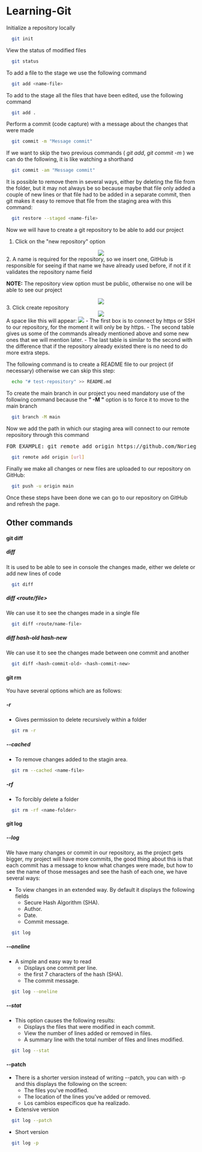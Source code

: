 # Learning-Git
Initialize a repository locally
```bash
  git init
```
View the status of modified files
```bash
  git status
```
To add a file to the stage we use the following command
```bash
  git add <name-file>
```
To add to the stage all the files that have been edited, use the following command
```bash
  git add .
```
Perform a commit (code capture) with a message about the changes that were made
```bash
  git commit -m "Message commit"
```
If we want to skip the two previous commands ( _git add_, _git commit -m_ ) we can do the following, it is like watching a shorthand
```bash
  git commit -am "Message commit"
```
It is possible to remove them in several ways, either by deleting the file from the folder, but it may not always be so because maybe that file only added a couple of new lines or that file had to be added in a separate commit, then git makes it easy to remove that file from the staging area with this command:
```bash
  git restore --staged <name-file>
```
Now we will have to create a git repository to be able to add our project
<br>
1.  Click on the "new repository" option
<div align="center">
  <img src="https://github.com/Noriega402/Learning-Git/blob/main/img/init/add-1.PNG">
</div>
2.  A name is required for the repository, so we insert one, GitHub is responsible for seeing if that name we have already used before, if not if it validates the repository name field

__NOTE:__ The repository view option must be public, otherwise no one will be able to see our project
<div align="center">
  <img src="https://github.com/Noriega402/Learning-Git/blob/main/img/init/add-2.png">
 </div>
3.   Click create repository
<div align="center">
  <img src="https://github.com/Noriega402/Learning-Git/blob/main/img/init/add-3.jpg">
 </div>
A space like this will appear:
<img src="https://github.com/Noriega402/Learning-Git/blob/main/img/remote/1.jpg">
- The first box is to connect by https or SSH to our repository, for the moment it will only be by https.
- The second table gives us some of the commands already mentioned above and some new ones that we will mention later.
- The last table is similar to the second with the difference that if the repository already existed there is no need to do more extra steps.

The following command is to create a README file to our project (if necessary) otherwise we can skip this step:
```bash
  echo "# test-repository" >> README.md
```
To create the main branch in our project you need mandatory use of the following command because the __" -M "__ option is to force it to move to the main branch
```bash
  git branch -M main
```
Now we add the path in which our staging area will connect to our remote repository through this command
<pre>FOR EXAMPLE: git remote add origin https://github.com/Noriega402/test-repository.git</pre>
```bash
  git remote add origin [url]
```
Finally we make all changes or new files are uploaded to our repository on GitHub:
```bash
  git push -u origin main
```
Once these steps have been done we can go to our repository on GitHub and refresh the page.

## Other commands
#### git diff
##### diff
It is used to be able to see in console the changes made, either we delete or add new lines of code
```bash
  git diff
```
##### diff <route/file>
We can use it to see the changes made in a single file
```bash
  git diff <route/name-file>
```
##### diff hash-old hash-new
We can use it to see the changes made between one commit and another
```bash
  git diff <hash-commit-old> <hash-commit-new>
```
#### git rm
You have several options which are as follows:
##### -r
- Gives permission to delete recursively within a folder
```bash
  git rm -r
```
##### --cached
- To remove changes added to the stagin area.
```bash
  git rm --cached <name-file>
```
##### -rf
- To forcibly delete a folder
```bash
  git rm -rf <name-folder>
```

#### git log
##### --log
We have many changes or commit in our repository, as the project gets bigger, my project will have more commits, the good thing about this is that each commit has a message to know what changes were made, but how to see the name of those messages and see the hash of each one, we have several ways:
- To view changes in an extended way. By default it displays the following fields
  - Secure Hash Algorithm (SHA).
  - Author.
  - Date.
  - Commit message.
```bash
  git log
```
##### --oneline
- A simple and easy way to read
  -  Displays one commit per line.
  -  the first 7 characters of the hash (SHA).
  -  The commit message.
```bash
  git log --oneline
```
##### --stat
- This option causes the following results:
  - Displays the files that were modified in each commit.
  - View the number of lines added or removed in files.
  - A summary line with the total number of files and lines modified.
```bash
  git log --stat
```
#### --patch
- There is a shorter version instead of writing --patch, you can with -p and this displays the following on the screen:
  - The files you've modified.
  - The location of the lines you've added or removed.
  - Los cambios específicos que ha realizado.
- Extensive version
```bash
  git log --patch
```
- Short version
```bash
  git log -p
```
